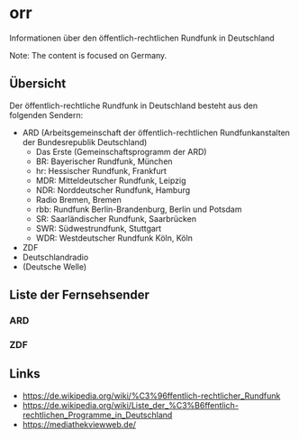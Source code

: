 # orr
Informationen über den öffentlich-rechtlichen Rundfunk in Deutschland

Note: The content is focused on Germany.

## Übersicht
Der öffentlich-rechtliche Rundfunk in Deutschland besteht aus den folgenden Sendern:
- ARD (Arbeitsgemeinschaft der öffentlich-rechtlichen Rundfunkanstalten der Bundesrepublik Deutschland)
  - Das Erste (Gemeinschaftsprogramm der ARD)
  - BR: Bayerischer Rundfunk, München
  - hr: Hessischer Rundfunk, Frankfurt
  - MDR: Mitteldeutscher Rundfunk, Leipzig
  - NDR: Norddeutscher Rundfunk, Hamburg
  - Radio Bremen, Bremen
  - rbb: Rundfunk Berlin-Brandenburg, Berlin und Potsdam
  - SR: Saarländischer Rundfunk, Saarbrücken
  - SWR: Südwestrundfunk, Stuttgart
  - WDR: Westdeutscher Rundfunk Köln, Köln
- ZDF
- Deutschlandradio
- (Deutsche Welle)

## Liste der Fernsehsender
### ARD
### ZDF

## Links
- https://de.wikipedia.org/wiki/%C3%96ffentlich-rechtlicher_Rundfunk
- https://de.wikipedia.org/wiki/Liste_der_%C3%B6ffentlich-rechtlichen_Programme_in_Deutschland
- https://mediathekviewweb.de/
